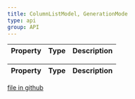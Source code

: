```yaml
---
title: ColumnListModel, GenerationMode
type: api
group: API
---
```



Property|Type|Description
---|---|---



Property|Type|Description
---|---|---

[file in github](https://github.com/qgrid/ng2/core/column.list.model.d.ts)
